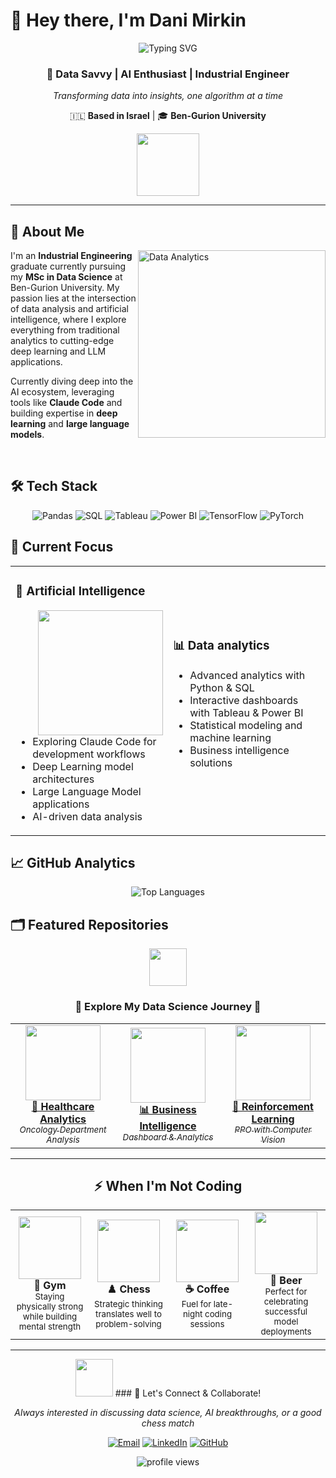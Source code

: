 # 👋 Hey there, I'm Dani Mirkin

<div align="center">

![Typing SVG](https://readme-typing-svg.herokuapp.com?font=Fira+Code&size=24&duration=3000&pause=1000&color=F85D7F&center=true&vCenter=true&width=600&lines=Data+Scientist+%7C+AI+Enthusiast;Industrial+Engineer+%7C+MSc+Student;Transforming+Data+Into+Insights;Welcome+to+My+GitHub+Profile!)

### 🎯 Data Savvy | AI Enthusiast | Industrial Engineer
*Transforming data into insights, one algorithm at a time*

🇮🇱 **Based in Israel** | 🎓 **Ben-Gurion University**

<img src="https://media.giphy.com/media/M9gbBd9nbDrOTu1Mqx/giphy.gif" width="100"/>

---

</div>

## 🚀 About Me

<img align="right" alt="Data Analytics" width="300" src="https://media.giphy.com/media/l46Cy1rHbQ92uuLXa/giphy.gif">

I'm an **Industrial Engineering** graduate currently pursuing my **MSc in Data Science** at Ben-Gurion University. My passion lies at the intersection of data analysis and artificial intelligence, where I explore everything from traditional analytics to cutting-edge deep learning and LLM applications.

Currently diving deep into the AI ecosystem, leveraging tools like **Claude Code** and building expertise in **deep learning** and **large language models**.

<br clear="right"/>


</div>


## 🛠️ Tech Stack

<div align="center">

![Pandas](https://img.shields.io/badge/Pandas-3776AB?style=for-the-badge&logo=python&logoColor=white)
![SQL](https://img.shields.io/badge/SQL-336791?style=for-the-badge&logo=postgresql&logoColor=white)
![Tableau](https://img.shields.io/badge/Tableau-E97627?style=for-the-badge&logo=tableau&logoColor=white)
![Power BI](https://img.shields.io/badge/Power%20BI-F2C811?style=for-the-badge&logo=powerbi&logoColor=black)
![TensorFlow](https://img.shields.io/badge/TensorFlow-FF6F00?style=for-the-badge&logo=tensorflow&logoColor=white)
![PyTorch](https://img.shields.io/badge/PyTorch-EE4C2C?style=for-the-badge&logo=pytorch&logoColor=white)


</div>

## 🎯 Current Focus

<table>
<tr>
<td width="50%">

### 🤖 **Artificial Intelligence**
<img src="https://media.giphy.com/media/xT9C25UNTwfZuk85WP/giphy.gif" width="200" align="right">

- Exploring Claude Code for development workflows
- Deep Learning model architectures  
- Large Language Model applications
- AI-driven data analysis

</td>
<td width="50%">

### 📊 **Data analytics**

- Advanced analytics with Python & SQL
- Interactive dashboards with Tableau & Power BI
- Statistical modeling and machine learning
- Business intelligence solutions

</td>
</tr>
</table>

## 📈 GitHub Analytics

<div align="center">


![Top Languages](https://github-readme-stats.vercel.app/api/top-langs/?username=Dan1k99&layout=compact&theme=tokyonight&hide_border=true&bg_color=0D1117&title_color=F85D7F&text_color=A8B2D1)


</div>

## 🗂️ Featured Repositories

<div align="center">

<img src="https://media.giphy.com/media/du3J3cXyzhj75IOgvA/giphy.gif" width="60">

### 🌟 **Explore My Data Science Journey** 🌟

<table>
<tr>
<td align="center" width="33%">
<a href="https://github.com/Dan1k99/Finals---Oncology-department">
<img src="https://media.giphy.com/media/SyNPIk6dVeQYnYJSLn/giphy.gif" width="120"><br>
<b>🏥 Healthcare Analytics</b><br>
<sub><i>Oncology Department Analysis</i></sub>
</a>
</td>
<td align="center" width="33%">
<a href="https://github.com/Dan1k99/BI">
<img src="https://media.giphy.com/media/f9QkLLuJm3P1hRjOUP/giphy.gif" width="120"><br>
<b>📊 Business Intelligence</b><br>
<sub><i>Dashboard & Analytics</i></sub>
</a>
</td>
<td align="center" width="33%">
<a href="https://github.com/Dan1k99/RL-PPO-SarlVision">
<img src="https://media.giphy.com/media/xThuWcZzGnonnG3ayQ/giphy.gif" width="120"><br>
<b>🤖 Reinforcement Learning</b><br>
<sub><i>PPO with Computer Vision</i></sub>
</a>
</td>
</tr>
</table>


---

## ⚡ When I'm Not Coding

<div align="center">

<table>
<tr>
<td align="center" width="25%">
<img src="https://images.unsplash.com/photo-1571019613454-1cb2f99b2d8b?w=400" width="100"><br>
<b>💪 Gym</b><br>
<sub>Staying physically strong while building mental strength</sub>
</td>
<td align="center" width="25%">
<img src="https://images.unsplash.com/photo-1529699211952-734e80c4d42b?w=400" width="100"><br>
<b>♟️ Chess</b><br>
<sub>Strategic thinking translates well to problem-solving</sub>
</td>
<td align="center" width="25%">
<img src="https://images.unsplash.com/photo-1495474472287-4d71bcdd2085?w=400" width="100"><br>
<b>☕ Coffee</b><br>
<sub>Fuel for late-night coding sessions</sub>
</td>
<td align="center" width="25%">
<img src="https://images.unsplash.com/photo-1608270586620-248524c67de9?w=400" width="100"><br>
<b>🍺 Beer</b><br>
<sub>Perfect for celebrating successful model deployments</sub>
</td>
</tr>
</table>

</div>

---

<div align="center">
<img src="https://media.giphy.com/media/LnQjpWahl0Q1AQpAE7/giphy.gif" width="60">
### 🤝 Let's Connect & Collaborate!

*Always interested in discussing data science, AI breakthroughs, or a good chess match*

[![Email](https://img.shields.io/badge/Email-D14836?style=for-the-badge&logo=gmail&logoColor=white)](mailto:dmirkin99@gmail.com)
[![LinkedIn](https://img.shields.io/badge/LinkedIn-0077B5?style=for-the-badge&logo=linkedin&logoColor=white)](https://www.linkedin.com/in/dani-mirkin)
[![GitHub](https://img.shields.io/badge/GitHub-100000?style=for-the-badge&logo=github&logoColor=white)](https://github.com/Dan1k99)

<img src="https://komarev.com/ghpvc/?username=Dan1k99&label=Profile%20views&color=0e75b6&style=flat" alt="profile views" />


</div>

